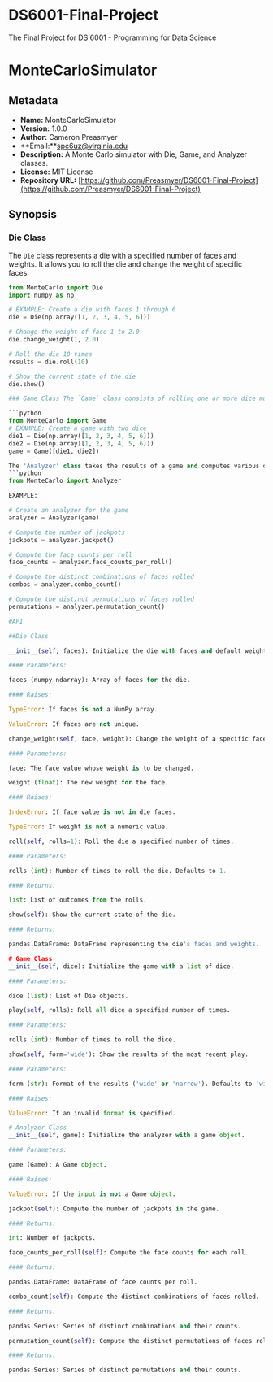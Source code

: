 # DS6001-Final-Project
The Final Project for DS 6001 - Programming for Data Science

# MonteCarloSimulator

## Metadata

- **Name:** MonteCarloSimulator
- **Version:** 1.0.0
- **Author:** Cameron Preasmyer
- **Email:**spc6uz@virginia.edu
- **Description:** A Monte Carlo simulator with Die, Game, and Analyzer classes.
- **License:** MIT License
- **Repository URL:** [https://github.com/Preasmyer/DS6001-Final-Project](https://github.com/Preasmyer/DS6001-Final-Project)

## Synopsis

### Die Class

The `Die` class represents a die with a specified number of faces and weights. It allows you to roll the die and change the weight of specific faces.

```python
from MonteCarlo import Die
import numpy as np

# EXAMPLE: Create a die with faces 1 through 6
die = Die(np.array([1, 2, 3, 4, 5, 6]))

# Change the weight of face 1 to 2.0
die.change_weight(1, 2.0)

# Roll the die 10 times
results = die.roll(10)

# Show the current state of the die
die.show()

### Game Class The `Game` class consists of rolling one or more dice multiple times and stores the results. 

```python 
from MonteCarlo import Game 
# EXAMPLE: Create a game with two dice 
die1 = Die(np.array([1, 2, 3, 4, 5, 6]))
die2 = Die(np.array)[1, 2, 3, 4, 5, 6]))
game = Game([die1, die2])

The 'Analyzer' class takes the results of a game and computes various descriptive statistical properties.
```python
from MonteCarlo import Analyzer

EXAMPLE:

# Create an analyzer for the game
analyzer = Analyzer(game)

# Compute the number of jackpots
jackpots = analyzer.jackpot()

# Compute the face counts per roll
face_counts = analyzer.face_counts_per_roll()

# Compute the distinct combinations of faces rolled
combos = analyzer.combo_count()

# Compute the distinct permutations of faces rolled
permutations = analyzer.permutation_count()

#API

##Die Class

__init__(self, faces): Initialize the die with faces and default weights.

#### Parameters:

faces (numpy.ndarray): Array of faces for the die.

#### Raises:

TypeError: If faces is not a NumPy array.

ValueError: If faces are not unique.

change_weight(self, face, weight): Change the weight of a specific face.

#### Parameters:

face: The face value whose weight is to be changed.

weight (float): The new weight for the face.

#### Raises:

IndexError: If face value is not in die faces.

TypeError: If weight is not a numeric value.

roll(self, rolls=1): Roll the die a specified number of times.

#### Parameters:

rolls (int): Number of times to roll the die. Defaults to 1.

#### Returns:

list: List of outcomes from the rolls.

show(self): Show the current state of the die.

#### Returns:

pandas.DataFrame: DataFrame representing the die's faces and weights.

# Game Class
__init__(self, dice): Initialize the game with a list of dice.

#### Parameters:

dice (list): List of Die objects.

play(self, rolls): Roll all dice a specified number of times.

#### Parameters:

rolls (int): Number of times to roll the dice.

show(self, form='wide'): Show the results of the most recent play.

#### Parameters:

form (str): Format of the results ('wide' or 'narrow'). Defaults to 'wide'.

#### Raises:

ValueError: If an invalid format is specified.

# Analyzer Class
__init__(self, game): Initialize the analyzer with a game object.

#### Parameters:

game (Game): A Game object.

#### Raises:

ValueError: If the input is not a Game object.

jackpot(self): Compute the number of jackpots in the game.

#### Returns:

int: Number of jackpots.

face_counts_per_roll(self): Compute the face counts for each roll.

#### Returns:

pandas.DataFrame: DataFrame of face counts per roll.

combo_count(self): Compute the distinct combinations of faces rolled.

#### Returns:

pandas.Series: Series of distinct combinations and their counts.

permutation_count(self): Compute the distinct permutations of faces rolled.

#### Returns:

pandas.Series: Series of distinct permutations and their counts.
